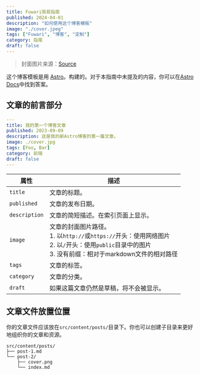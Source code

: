 ```yaml
---
title: Fuwari简易指南
published: 2024-04-01
description: "如何使用这个博客模板"
image: "./cover.jpeg"
tags: ["Fuwari", "博客", "定制"]
category: 指南
draft: false
---
```


> 封面图片来源：[Source](https://image.civitai.com/xG1nkqKTMzGDvpLrqFT7WA/208fc754-890d-4adb-9753-2c963332675d/width=2048/01651-1456859105-(colour_1.5),girl,_Blue,yellow,green,cyan,purple,red,pink,_best,8k,UHD,masterpiece,male%20focus,%201boy,gloves,%20ponytail,%20long%20hair,.jpeg)

这个博客模板是用 [Astro](https://astro.build/)。构建的。对于本指南中未提及的内容，你可以在[Astro Docs](https://docs.astro.build/)中找到答案。

## 文章的前言部分

```yaml
---
title: 我的第一个博客文章
published: 2023-09-09
description: 这是我的新Astro博客的第一篇文章。
image: ./cover.jpg
tags: [Foo, Bar]
category: 前端
draft: false
---
```

| 属性     | 描述                                                                                                                                                                                                 |
|---------------|-------------------------------------------------------------------------------------------------------------------------------------------------------------------------------------------------------------|
| `title`       | 文章的标题。                                                                                                                                                                                   |
| `published`   | 文章的发布日期。                                                                                                                                                                            |
| `description` | 文章的简短描述。在索引页面上显示。                                                                                                                                                   |
| `image`       | 文章的封面图片路径。<br/>1. 以`http://`或`https://`开头：使用网络图片<br/>2. 以`/`开头：使用`public`目录中的图片<br/>3. 没有前缀：相对于markdown文件的相对路径 |
| `tags`        | 文章的标签。                                                                                                                                                                                       |
| `category`    | 文章的分类。                                                                                                                                                                                   |
| `draft`        | 如果这篇文章仍然是草稿，将不会被显示。                                                                                                                                                    |

## 文章文件放置位置



你的文章文件应该放在`src/content/posts/`目录下。你也可以创建子目录来更好地组织你的文章和资源。

```
src/content/posts/
├── post-1.md
└── post-2/
    ├── cover.png
    └── index.md
```
